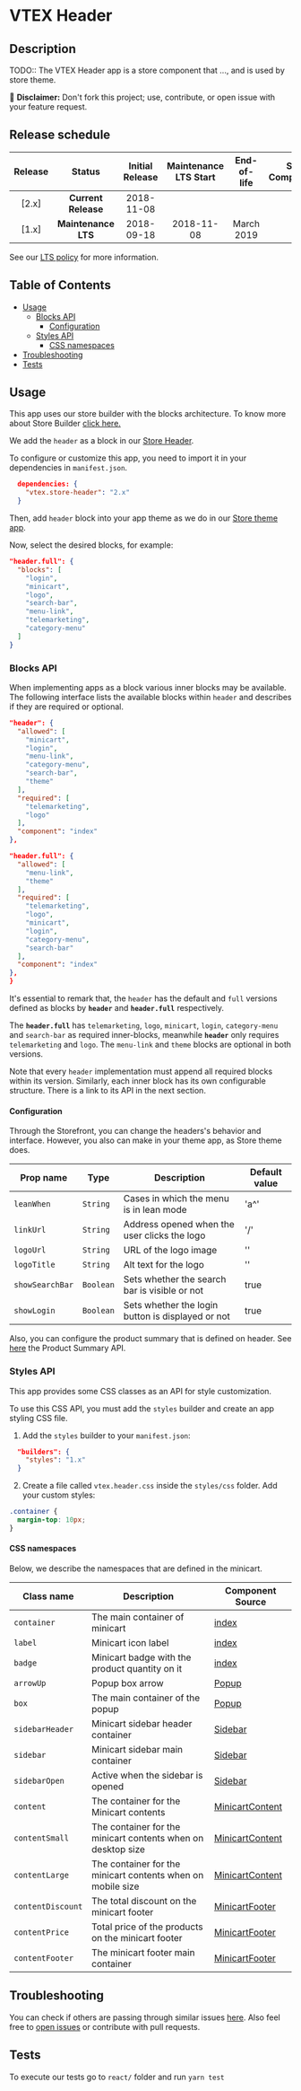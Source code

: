 # VTEX Header

## Description

TODO:: The VTEX Header app is a store component that ..., and is used by store theme.

:loudspeaker: **Disclaimer:** Don't fork this project; use, contribute, or open issue with your feature request.

## Release schedule

| Release |       Status        | Initial Release | Maintenance LTS Start | End-of-life | Store Compatibility |
| :-----: | :-----------------: | :-------------: | :-------------------: | :---------: | :-----------------: |
|  [2.x]  | **Current Release** |   2018-11-08    |                       |             |         2.x         |
|  [1.x]  | **Maintenance LTS** |   2018-09-18    |      2018-11-08       | March 2019  |         1.x         |

See our [LTS policy](https://github.com/vtex-apps/awesome-io#lts-policy) for more information.

## Table of Contents

- [Usage](#usage)
  - [Blocks API](#blocks-api)
    - [Configuration](#configuration)
  - [Styles API](#styles-api)
    - [CSS namespaces](#css-namespaces)
- [Troubleshooting](#troubleshooting)
- [Tests](#tests)

## Usage

This app uses our store builder with the blocks architecture. To know more about Store Builder [click here.](https://help.vtex.com/en/tutorial/understanding-storebuilder-and-stylesbuilder#structuring-and-configuring-our-store-with-object-object)

We add the `header` as a block in our [Store Header](https://github.com/vtex-apps/store-header/blob/master/store/interfaces.json).

To configure or customize this app, you need to import it in your dependencies in `manifest.json`.

```json
  dependencies: {
    "vtex.store-header": "2.x"
  }
```

Then, add `header` block into your app theme as we do in our [Store theme app](https://github.com/vtex-apps/store-theme/blob/master/store/blocks.json).

Now, select the desired blocks, for example:

```json
"header.full": {
  "blocks": [
    "login",
    "minicart",
    "logo",
    "search-bar",
    "menu-link",
    "telemarketing",
    "category-menu"
  ]
}
```

### Blocks API

When implementing apps as a block various inner blocks may be available. The following interface lists the available blocks within `header` and describes if they are required or optional.

```json
"header": {
  "allowed": [
    "minicart",
    "login",
    "menu-link",
    "category-menu",
    "search-bar",
    "theme"
  ],
  "required": [
    "telemarketing",
    "logo"
  ],
  "component": "index"
},

"header.full": {
  "allowed": [
    "menu-link",
    "theme"
  ],
  "required": [
    "telemarketing",
    "logo",
    "minicart",
    "login",
    "category-menu",
    "search-bar"
  ],
  "component": "index"
},
}
```

It's essential to remark that, the `header` has the default and `full` versions defined as blocks by **`header`** and **`header.full`** respectively.

The **`header.full`** has `telemarketing`, `logo`, `minicart`, `login`, `category-menu` and `search-bar` as required inner-blocks, meanwhile **`header`** only requires `telemarketing` and `logo`. The `menu-link` and `theme` blocks are optional in both versions.

Note that every `header` implementation must append all required blocks within its version. Similarly, each inner block has its own configurable structure. There is a link to its API in the next section.

#### Configuration

Through the Storefront, you can change the headers's behavior and interface. However, you also can make in your theme app, as Store theme does.

| Prop name       | Type      | Description                                       | Default value |
| --------------- | --------- | ------------------------------------------------- | ------------- |
| `leanWhen`      | `String`  | Cases in which the menu is in lean mode           | 'a^'          |
| `linkUrl`       | `String`  | Address opened when the user clicks the logo      | '/'           |
| `logoUrl`       | `String`  | URL of the logo image                             | ''            |
| `logoTitle`     | `String`  | Alt text for the logo                             | ''            |
| `showSearchBar` | `Boolean` | Sets whether the search bar is visible or not     | true          |
| `showLogin`     | `Boolean` | Sets whether the login button is displayed or not | true          |

Also, you can configure the product summary that is defined on header. See [here](https://github.com/vtex-apps/product-summary/blob/master/README.md#configuration) the Product Summary API.

### Styles API

This app provides some CSS classes as an API for style customization.

To use this CSS API, you must add the `styles` builder and create an app styling CSS file.

1. Add the `styles` builder to your `manifest.json`:

```json
  "builders": {
    "styles": "1.x"
  }
```

2. Create a file called `vtex.header.css` inside the `styles/css` folder. Add your custom styles:

```css
.container {
  margin-top: 10px;
}
```

#### CSS namespaces

Below, we describe the namespaces that are defined in the minicart.

| Class name        | Description                                                  | Component Source                                        |
| ----------------- | ------------------------------------------------------------ | ------------------------------------------------------- |
| `container`       | The main container of minicart                               | [index](/react/index.js)                                |
| `label`           | Minicart icon label                                          | [index](/react/index.js)                                |
| `badge`           | Minicart badge with the product quantity on it               | [index](/react/index.js)                                |
| `arrowUp`         | Popup box arrow                                              | [Popup](/react/components/Popup.js)                     |
| `box`             | The main container of the popup                              | [Popup](/react/components/Popup.js)                     |
| `sidebarHeader`   | Minicart sidebar header container                            | [Sidebar](/react/components/Sidebar.js)                 |
| `sidebar`         | Minicart sidebar main container                              | [Sidebar](/react/components/Sidebar.js)                 |
| `sidebarOpen`     | Active when the sidebar is opened                            | [Sidebar](/react/components/Sidebar.js)                 |
| `content`         | The container for the Minicart contents                      | [MinicartContent](/react/components/MinicartContent.js) |
| `contentSmall`    | The container for the minicart contents when on desktop size | [MinicartContent](/react/components/MinicartContent.js) |
| `contentLarge`    | The container for the minicart contents when on mobile size  | [MinicartContent](/react/components/MinicartContent.js) |
| `contentDiscount` | The total discount on the minicart footer                    | [MinicartFooter](/react/components/MinicartFooter.js)   |
| `contentPrice`    | Total price of the products on the minicart footer           | [MinicartFooter](/react/components/MinicartFooter.js)   |
| `contentFooter`   | The minicart footer main container                           | [MinicartFooter](/react/components/MinicartFooter.js)   |

## Troubleshooting

You can check if others are passing through similar issues [here](https://github.com/vtex-apps/minicart/issues). Also feel free to [open issues](https://github.com/vtex-apps/minicart/issues/new) or contribute with pull requests.

## Tests

To execute our tests go to `react/` folder and run `yarn test`
